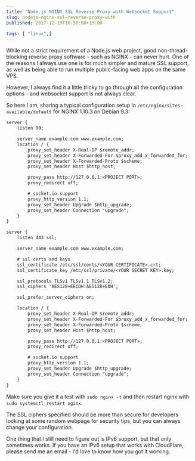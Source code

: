 ```yaml
---
title: "Node.js NGINX SSL Reverse Proxy with Websocket Support"
slug: nodejs-nginx-ssl-reverse-proxy-with
published: 2017-12-19T16:50:00+13:00

tags: [ "linux",]
---
```


While not a strict requirement of a Node.js web project, good non-thread-blocking reverse proxy software - such as NGINX - can never hurt. One of the reasons I always use one is for much simpler and mature SSL support, as well as being able to run multiple public-facing web apps on the same VPS.

However, I always find it a little tricky to go through all the configuration options - and websocket support is not always clear.

So here I am, sharing a typical configuration setup in `/etc/nginx/sites-available/default` for NGINX 1.10.3 on Debian 9.3:

```txt
server {
    listen 80;

    server_name example.com www.example.com;
    location / {
        proxy_set_header X-Real-IP $remote_addr;
        proxy_set_header X-Forwarded-For $proxy_add_x_forwarded_for;
        proxy_set_header X-Forwarded-Proto $scheme;
        proxy_set_header Host $http_host;

        proxy_pass http://127.0.0.1:<PROJECT PORT>;
        proxy_redirect off;

        # socket.io support
        proxy_http_version 1.1;
        proxy_set_header Upgrade $http_upgrade;
        proxy_set_header Connection "upgrade";
    }
}

server {
    listen 443 ssl;

    server_name example.com www.example.com;

    # ssl certs and keys
    ssl_certificate /etc/ssl/certs/<YOUR CERTIFICATE>.crt;
    ssl_certificate_key /etc/ssl/private/<YOUR SECRET KEY>.key;

    ssl_protocols TLSv1 TLSv1.1 TLSv1.2;
    ssl_ciphers 'AES128+EECDH:AES128+EDH';

    ssl_prefer_server_ciphers on;

    location / {
        proxy_set_header X-Real-IP $remote_addr;
        proxy_set_header X-Forwarded-For $proxy_add_x_forwarded_for;
        proxy_set_header X-Forwarded-Proto $scheme;
        proxy_set_header Host $http_host;

        proxy_pass http://127.0.0.1:<PROJECT PORT>;
        proxy_redirect off;

        # socket.io support
        proxy_http_version 1.1;
        proxy_set_header Upgrade $http_upgrade;
        proxy_set_header Connection "upgrade";
    }
}
```

Make sure you give it a test with `sudo nginx -t` and then restart nginx with `sudo systemctl restart nginx`.

The SSL ciphers specified should be more than secure for developers looking at some random webpage for security tips, but you can always change your configuration.

One thing that I still need to figure out is IPv6 support, but that only sometimes works. If you have an IPv6 setup that works with CloudFlare, please send me an email - I'd love to know how you got it working.
